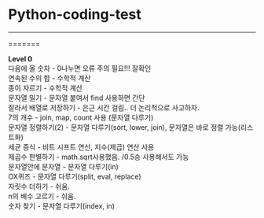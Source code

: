 # Python-coding-test
---
=======

**Level 0**   
다음에 올 숫자 - 0나누면 오류 주의 필요!!! 잘확인  
연속된 수의 합 - 수학적 계산  
종이 자르기 - 수학적 계산  
문자열 밀기 - 문자열 붙여서 find 사용하면 간단  
잘라서 배열로 저장하기 - 은근 시간 걸림.. 더 논리적으로 사고하자.  
7의 개수 - join, map, count 사용 (문자열 다루기)  
문자열 정렬하기(2) - 문자열 다루기(sort, lower, join), 문자열은 바로 정렬 가능(리스트화)  
세균 증식 - 비트 시프트 연산, 지수(제곱) 연산 사용  
제곱수 판별하기 - math.sqrt사용했음. /0.5승 사용해서도 가능  
문자열안에 문자열 - 문자열 다루기(in)  
OX퀴즈 - 문자열 다루기(split, eval, replace)  
자릿수 더하기 - 쉬움.  
n의 배수 고르기 - 쉬움.  
숫자 찾기 - 문자열 다루기(index, in)  